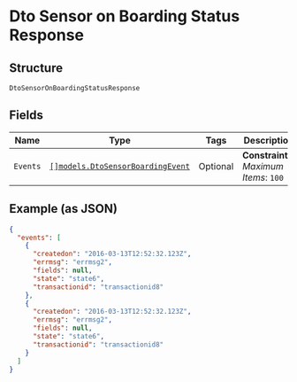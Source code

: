 
# Dto Sensor on Boarding Status Response

## Structure

`DtoSensorOnBoardingStatusResponse`

## Fields

| Name | Type | Tags | Description |
|  --- | --- | --- | --- |
| `Events` | [`[]models.DtoSensorBoardingEvent`](../../doc/models/dto-sensor-boarding-event.md) | Optional | **Constraints**: *Maximum Items*: `100` |

## Example (as JSON)

```json
{
  "events": [
    {
      "createdon": "2016-03-13T12:52:32.123Z",
      "errmsg": "errmsg2",
      "fields": null,
      "state": "state6",
      "transactionid": "transactionid8"
    },
    {
      "createdon": "2016-03-13T12:52:32.123Z",
      "errmsg": "errmsg2",
      "fields": null,
      "state": "state6",
      "transactionid": "transactionid8"
    }
  ]
}
```

